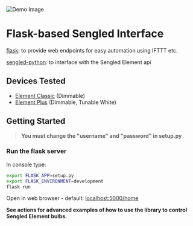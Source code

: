 ![Demo Image](https://lh3.googleusercontent.com/WPIb4nTBzjEhDMZC1NBjdnjixULmED59ishlprCHGziMi4afBRQRPda1RvhRYVcP0EBojxmnPk8uoNo-oPrArPxy-3nobfid0CJfXlAOACEMSVeIa-epRcnZ91KMG-X4iRjmA3vcSizVgccgWHUgboatxEMVjTBisLktPNSPOKX5iRUsrHAODnbrTsigwQopjOzyq5NR230unH9RNPnAvHojN660NPnEs7VwLVZSxebSa5UZi77F_2MS9euv-DKslwo0-acB8KQqzVZBZFp1efv0Re7d6ZlBpsQgZkg2jDa5B4BKmTULzOBL0eQheMt26nkP6hCVqHFWUb4X5guXs_b0sj_wxYQJR9RYXLT03HW7Au7-3Jfv3ornvg4-pEEx5KM4cL_dqaKYNcbJoaTcXiykCBMHOcNAPHDmqLrwdFiJafeHyGsjOUzY1xHfunH1K4uCr8pe-24ga4aohfAWxHUWuqGblO0UddH7iDL7RbrfVa_mQeENCsYR7ELiN0JIxxBV0MzD_LsiUZgP3l4EmZq9EEpIAPkWSrbVPNtleCksFMHCzu4Qpqclq4KmxbPHudv_j73nSnUc5_ZyGtyPFJA0v_egGJff2goKc6B56VMqNhoX3S39O-nGSFX8frwfiRoR02uAz-2NQA0vaxVQHZBp_A=w1667-h912-no)

# Flask-based Sengled Interface
[flask](http://flask.pocoo.org/): to provide web endpoints for easy automation using IFTTT etc.

[sengled-python](https://github.com/sroehl/sengled-python): to interface with the Sengled Element api

## Devices Tested
* [Element Classic](https://us.sengled.com/products/element-classic-bulb) (Dimmable)
* [Element Plus](https://us.sengled.com/products/element-plus-bulb) (Dimmable, Tunable White)

## Getting Started
>**You must change the "username" and "password" in setup.py**

### Run the flask server

In console type:

```sh
export FLASK_APP=setup.py
export FLASK_ENVIRONMENT=development
flask run
```

Open in web browser - default: [localhost:5000/home](http://localhost:5000/home)

**See actions for advanced examples of how to use the library to control Sengled Element bulbs.**
